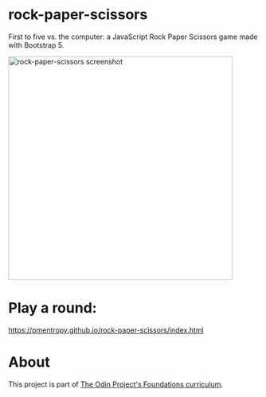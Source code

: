 # rock-paper-scissors

First to five vs. the computer: a JavaScript Rock Paper Scissors game made with Bootstrap 5.

<a href="https://pmentropy.github.io/rock-paper-scissors/index.html" target="_blank">
<img src="https://raw.githubusercontent.com/pmentropy/rock-paper-scissors/main/screenshot.png" width="450" alt="rock-paper-scissors screenshot"></a>

# Play a round:

https://pmentropy.github.io/rock-paper-scissors/index.html

# About

This project is part of <a href="https://www.theodinproject.com/paths/foundations/courses/foundations" target="_blank">The Odin Project's Foundations curriculum</a>.
